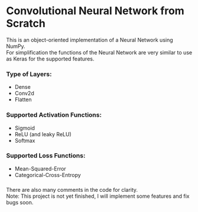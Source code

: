 # Convolutional Neural Network from Scratch

This is an object-oriented implementation of a Neural Network using NumPy.      
For simplification the functions of the Neural Network are very similar to use as Keras for the supported features.

### Type of Layers: 
- Dense
- Conv2d
- Flatten

### Supported Activation Functions: 
- Sigmoid
- ReLU (and leaky ReLU)
- Softmax

### Supported Loss Functions: 
- Mean-Squared-Error
- Categorical-Cross-Entropy

###
There are also many comments in the code for clarity.     
Note: This project is not yet finished, I will implement some features and fix bugs soon.             
